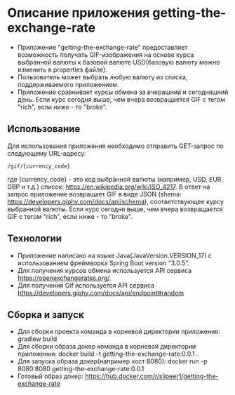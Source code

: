 # Описание приложения getting-the-exchange-rate

- Приложение "getting-the-exchange-rate" предоставляет возможность получать GIF-изображения на основе курса выбранной валюты к базовой валюте USD(базовую валюту можно изменить в properties файле). 
- Пользователь может выбрать любую валюту из списка, поддерживаемого приложением.
- Приложение сравнивает курсы обмена за вчерашний и сегодняшний день. Если курс сегодня выше, чем вчера возвращается GIF с тегом "rich", если ниже - то "broke".

## Использование

Для использования приложения необходимо отправить GET-запрос по следующему URL-адресу:
```
/gif/{currency_code}
```
где {currency_code} - это код выбранной валюты (например, USD, EUR, GBP и т.д.) список: https://en.wikipedia.org/wiki/ISO_4217.
В ответ на запрос приложение возвращает GIF в виде JSON (shema: https://developers.giphy.com/docs/api/schema), 
соответствующее курсу выбранной валюты. Если курс сегодня выше, чем вчера возвращается GIF с тегом "rich", если ниже - то "broke".
## Технологии
- Приложение написано на языке Java(JavaVersion.VERSION_17) с использованием фреймворка Spring Boot version "3.0.5".
- Для получения курсов обмена используется API сервиса https://openexchangerates.org/.
- Для получения Gif используется API сервиса https://developers.giphy.com/docs/api/endpoint#random

## Сборка и запуск
- Для сборки проекта команда в корневой директории приложения: gradlew build
- Для сборки образа докер команда в корневой директории приложения: docker build -t getting-the-exchange-rate:0.0.1 .
- Для запуска образа докер(например хост 8080): docker run -p 8080:8080 getting-the-exchange-rate:0.0.1 
- Готовый образ докер: https://hub.docker.com/r/slipeer1/getting-the-exchange-rate
